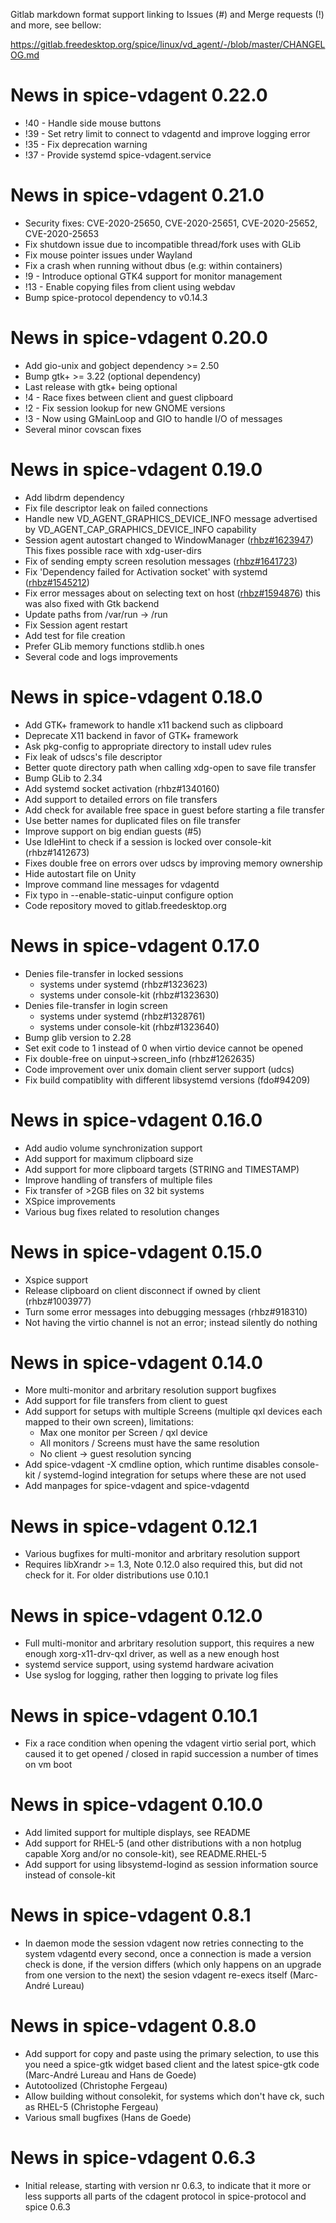 Gitlab markdown format support linking to Issues (#) and Merge requests (!) and more, see bellow:

https://gitlab.freedesktop.org/spice/linux/vd_agent/-/blob/master/CHANGELOG.md

News in spice-vdagent 0.22.0
===========================
* !40 - Handle side mouse buttons
* !39 - Set retry limit to connect to vdagentd and improve logging error
* !35 - Fix deprecation warning
* !37 - Provide systemd spice-vdagent.service

News in spice-vdagent 0.21.0
============================
* Security fixes:
  CVE-2020-25650, CVE-2020-25651, CVE-2020-25652, CVE-2020-25653
* Fix shutdown issue due to incompatible thread/fork uses with GLib
* Fix mouse pointer issues under Wayland
* Fix a crash when running without dbus (e.g: within containers)
* !9  - Introduce optional GTK4 support for monitor management
* !13 - Enable copying files from client using webdav
* Bump spice-protocol dependency to v0.14.3

News in spice-vdagent 0.20.0
============================

* Add gio-unix and gobject dependency >= 2.50
* Bump gtk+ >= 3.22 (optional dependency)
* Last release with gtk+ being optional
* !4 - Race fixes between client and guest clipboard
* !2 - Fix session lookup for new GNOME versions
* !3 - Now using GMainLoop and GIO to handle I/O of messages
* Several minor covscan fixes

News in spice-vdagent 0.19.0
============================

* Add libdrm dependency
* Fix file descriptor leak on failed connections
* Handle new VD_AGENT_GRAPHICS_DEVICE_INFO message advertised by
  VD_AGENT_CAP_GRAPHICS_DEVICE_INFO capability
* Session agent autostart changed to WindowManager ([rhbz#1623947])
  This fixes possible race with xdg-user-dirs
* Fix of sending empty screen resolution messages ([rhbz#1641723])
* Fix 'Dependency failed for Activation socket' with systemd ([rhbz#1545212])
* Fix error messages about on selecting text on host ([rhbz#1594876])
  this was also fixed with Gtk backend
* Update paths from /var/run → /run
* Fix Session agent restart
* Add test for file creation
* Prefer GLib memory functions stdlib.h ones
* Several code and logs improvements

[rhbz#1623947]: https://bugzilla.redhat.com/show_bug.cgi?id=1623947
[rhbz#1641723]: https://bugzilla.redhat.com/show_bug.cgi?id=1641723
[rhbz#1545212]: https://bugzilla.redhat.com/show_bug.cgi?id=1545212
[rhbz#1594876]: https://bugzilla.redhat.com/show_bug.cgi?id=1594876

News in spice-vdagent 0.18.0
============================

* Add GTK+ framework to handle x11 backend such as clipboard
* Deprecate X11 backend in favor of GTK+ framework
* Ask pkg-config to appropriate directory to install udev rules
* Fix leak of udscs's file descriptor
* Better quote directory path when calling xdg-open to save file transfer
* Bump GLib to 2.34
* Add systemd socket activation (rhbz#1340160)
* Add support to detailed errors on file transfers
* Add check for available free space in guest before starting a file transfer
* Use better names for duplicated files on file transfer
* Improve support on big endian guests (#5)
* Use IdleHint to check if a session is locked over console-kit (rhbz#1412673)
* Fixes double free on errors over udscs by improving memory ownership
* Hide autostart file on Unity
* Improve command line messages for vdagentd
* Fix typo in --enable-static-uinput configure option
* Code repository moved to gitlab.freedesktop.org

News in spice-vdagent 0.17.0
============================

* Denies file-transfer in locked sessions
  * systems under systemd (rhbz#1323623)
  * systems under console-kit (rhbz#1323630)
* Denies file-transfer in login screen
  * systems under systemd (rhbz#1328761)
  * systems under console-kit (rhbz#1323640)
* Bump glib version to 2.28
* Set exit code to 1 instead of 0 when virtio device cannot be opened
* Fix double-free on uinput->screen_info (rhbz#1262635)
* Code improvement over unix domain client server support (udcs)
* Fix build compatiblity with different libsystemd versions (fdo#94209)

News in spice-vdagent 0.16.0
============================

* Add audio volume synchronization support
* Add support for maximum clipboard size
* Add support for more clipboard targets (STRING and TIMESTAMP)
* Improve handling of transfers of multiple files
* Fix transfer of >2GB files on 32 bit systems
* XSpice improvements
* Various bug fixes related to resolution changes

News in spice-vdagent 0.15.0
============================

* Xspice support
* Release clipboard on client disconnect if owned by client (rhbz#1003977)
* Turn some error messages into debugging messages (rhbz#918310)
* Not having the virtio channel is not an error; instead silently do nothing

News in spice-vdagent 0.14.0
============================

* More multi-monitor and arbritary resolution support bugfixes
* Add support for file transfers from client to guest
* Add support for setups with multiple Screens (multiple qxl devices each
  mapped to their own screen), limitations:
  * Max one monitor per Screen / qxl device
  * All monitors / Screens must have the same resolution
  * No client -> guest resolution syncing
* Add spice-vdagent -X cmdline option, which runtime disables console-kit /
  systemd-logind integration for setups where these are not used
* Add manpages for spice-vdagent and spice-vdagentd

News in spice-vdagent 0.12.1
============================

* Various bugfixes for multi-monitor and arbritary resolution support
* Requires libXrandr >= 1.3, Note 0.12.0 also required this, but did not
  check for it. For older distributions use 0.10.1

News in spice-vdagent 0.12.0
============================

* Full multi-monitor and arbritary resolution support, this requires a new
  enough xorg-x11-drv-qxl driver, as well as a new enough host
* systemd service support, using systemd hardware acivation
* Use syslog for logging, rather then logging to private log files

News in spice-vdagent 0.10.1
============================

* Fix a race condition when opening the vdagent virtio serial port, which
  caused it to get opened / closed in rapid succession a number of times
  on vm boot

News in spice-vdagent 0.10.0
============================

* Add limited support for multiple displays, see README
* Add support for RHEL-5 (and other distributions with a non hotplug
  capable Xorg and/or no console-kit), see README.RHEL-5
* Add support for using libsystemd-logind as session information source
  instead of console-kit

News in spice-vdagent 0.8.1
===========================

* In daemon mode the session vdagent now retries connecting to the system
  vdagentd every second, once a connection is made a version check is done,
  if the version differs (which only happens on an upgrade from one version
  to the next) the sesion vdagent re-execs itself (Marc-André Lureau)

News in spice-vdagent 0.8.0
===========================

* Add support for copy and paste using the primary selection, to use this
  you need a spice-gtk widget based client and the latest spice-gtk code
  (Marc-André Lureau and Hans de Goede)
* Autotoolized (Christophe Fergeau)
* Allow building without consolekit, for systems which don't have ck, such
  as RHEL-5 (Christophe Fergeau)
* Various small bugfixes (Hans de Goede)

News in spice-vdagent 0.6.3
===========================

* Initial release, starting with version nr 0.6.3, to indicate that it
  more or less supports all parts of the cdagent protocol in spice-protocol
  and spice 0.6.3
